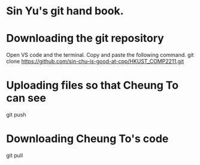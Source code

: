 # Sin Yu's git hand book.

# Downloading the git repository
Open VS code and the terminal.
Copy and paste the following command.
    git clone https://github.com/sin-chu-is-good-at-cpp/HKUST_COMP2211.git

# Uploading files so that Cheung To can see
git push

# Downloading Cheung To's code
git pull